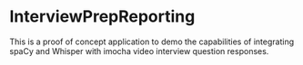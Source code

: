 # InterviewPrepReporting

This is a proof of concept application to demo the capabilities of integrating spaCy and Whisper with imocha video interview question responses.
